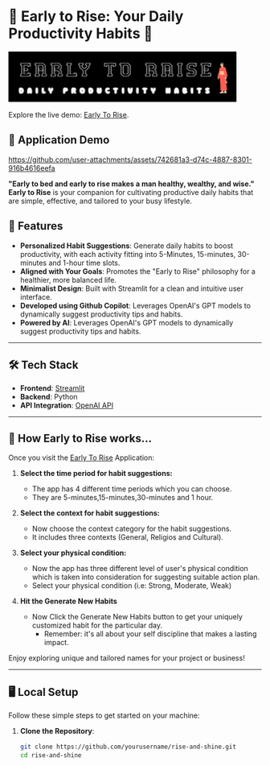 # 🌅 Early to Rise: Your Daily Productivity Habits 🌟

![Logo](logo.png)

Explore the live demo: [Early To Rise](https://early-to-rise.streamlit.app//).

## 🚀 Application Demo

https://github.com/user-attachments/assets/742681a3-d74c-4887-8301-916b4616eefa


**"Early to bed and early to rise makes a man healthy, wealthy, and wise."**  
**Early to Rise** is your companion for cultivating productive daily habits that are simple, effective, and tailored to your busy lifestyle.  

## 🚀 Features  

- **Personalized Habit Suggestions**: Generate daily habits to boost productivity, with each activity fitting into 5-Minutes, 15-minutes, 30-minutes and 1-hour time slots.  
- **Aligned with Your Goals**: Promotes the "Early to Rise" philosophy for a healthier, more balanced life.  
- **Minimalist Design**: Built with Streamlit for a clean and intuitive user interface.
- **Developed using Github Copilot**: Leverages OpenAI's GPT models to dynamically suggest productivity tips and habits.
- **Powered by AI**: Leverages OpenAI's GPT models to dynamically suggest productivity tips and habits.  

---

## 🛠️ Tech Stack  

- **Frontend**: [Streamlit](https://streamlit.io)  
- **Backend**: Python  
- **API Integration**: [OpenAI API](https://platform.openai.com/)  

---

## 🎯 How Early to Rise works...

Once you visit the [Early To Rise](https://early-to-rise.streamlit.app//) Application:

1. **Select the time period for habit suggestions:**
   - The app has 4 different time periods which you can choose.
   - They are 5-minutes,15-minutes,30-minutes and 1 hour.

2. **Select the context for habit suggestions:**
   - Now choose the context category for the habit suggestions.
   - It includes three contexts (General, Religios and Cultural).

3. **Select your physical condition:**
   - Now the app has three different level of user's physical condition which is taken into consideration for suggesting suitable action plan.
   - Select your physical condition (i.e: Strong, Moderate, Weak)

4. **Hit the Generate New Habits**
   - Now Click the Generate New Habits button to get your uniquely customized habit for the particular day.
     - Remember: it's all about your self discipline that makes a lasting impact.
       
Enjoy exploring unique and tailored names for your project or business!

---

## 🖥️ Local Setup  

Follow these simple steps to get started on your machine:  

1. **Clone the Repository**:  
   ```bash
   git clone https://github.com/yourusername/rise-and-shine.git
   cd rise-and-shine
   ```
